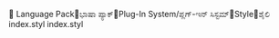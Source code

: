       Language Pack   ಭಾಷಾ ಪ್ಯಾಕ್   Plug-In System/   ಪ್ಲಗ್-ಇನ್ ಸಿಸ್ಟಮ್   Style   ಶೈಲಿ
   index.styl
   index.styl